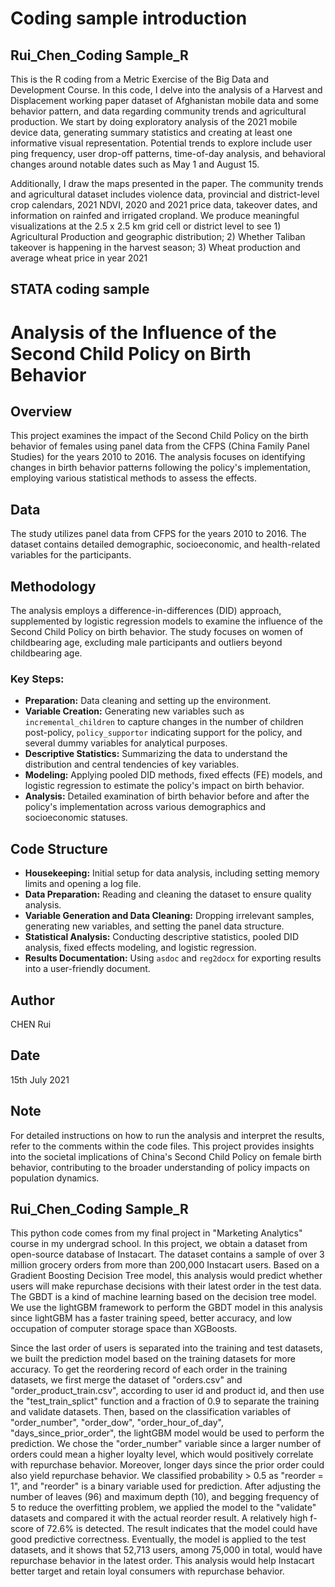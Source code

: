 # Coding sample introduction
## Rui_Chen_Coding Sample_R
This is the R coding from a Metric Exercise of the Big Data and Development Course. In this code, I delve into the analysis of a Harvest and Displacement working paper dataset of Afghanistan mobile data and some behavior pattern, and data regarding community trends and agricultural production. We start by doing exploratory analysis of the 2021 mobile device data, generating summary statistics and creating at least one informative visual representation. Potential trends to explore include user ping frequency, user drop-off patterns, time-of-day analysis, and behavioral changes around notable dates such as May 1 and August 15. 

Additionally, I draw the maps presented in the paper. The community trends and agricultural dataset includes violence data, provincial and district-level crop calendars, 2021 NDVI, 2020 and 2021 price data, takeover dates, and information on rainfed and irrigated cropland. We produce meaningful visualizations at the 2.5 x 2.5 km grid cell or district level to see 1) Agricultural Production and geographic distribution; 2) Whether Taliban takeover is happening in the harvest season; 3) Wheat production and average wheat price in year 2021

## STATA coding sample
# Analysis of the Influence of the Second Child Policy on Birth Behavior

## Overview

This project examines the impact of the Second Child Policy on the birth behavior of females using panel data from the CFPS (China Family Panel Studies) for the years 2010 to 2016. The analysis focuses on identifying changes in birth behavior patterns following the policy's implementation, employing various statistical methods to assess the effects.

## Data

The study utilizes panel data from CFPS for the years 2010 to 2016. The dataset contains detailed demographic, socioeconomic, and health-related variables for the participants.

## Methodology

The analysis employs a difference-in-differences (DID) approach, supplemented by logistic regression models to examine the influence of the Second Child Policy on birth behavior. The study focuses on women of childbearing age, excluding male participants and outliers beyond childbearing age.

### Key Steps:
- **Preparation:** Data cleaning and setting up the environment.
- **Variable Creation:** Generating new variables such as `incremental_children` to capture changes in the number of children post-policy, `policy_supportor` indicating support for the policy, and several dummy variables for analytical purposes.
- **Descriptive Statistics:** Summarizing the data to understand the distribution and central tendencies of key variables.
- **Modeling:** Applying pooled DID methods, fixed effects (FE) models, and logistic regression to estimate the policy's impact on birth behavior.
- **Analysis:** Detailed examination of birth behavior before and after the policy's implementation across various demographics and socioeconomic statuses.

## Code Structure

- **Housekeeping:** Initial setup for data analysis, including setting memory limits and opening a log file.
- **Data Preparation:** Reading and cleaning the dataset to ensure quality analysis.
- **Variable Generation and Data Cleaning:** Dropping irrelevant samples, generating new variables, and setting the panel data structure.
- **Statistical Analysis:** Conducting descriptive statistics, pooled DID analysis, fixed effects modeling, and logistic regression.
- **Results Documentation:** Using `asdoc` and `reg2docx` for exporting results into a user-friendly document.

## Author

CHEN Rui

## Date

15th July 2021

## Note

For detailed instructions on how to run the analysis and interpret the results, refer to the comments within the code files. This project provides insights into the societal implications of China's Second Child Policy on female birth behavior, contributing to the broader understanding of policy impacts on population dynamics.



## Rui_Chen_Coding Sample_R
This python code comes from my final project in "Marketing Analytics" course in my undergrad school. In this project, we obtain a dataset from open-source database of Instacart. The dataset contains a sample of over 3 million grocery orders from more than 200,000 Instacart users. Based on a Gradient Boosting Decision Tree model, this analysis would predict whether users will make repurchase decisions with their latest order in the test data. The GBDT is a kind of machine learning based on the decision tree model. We use the lightGBM framework to perform the GBDT model in this analysis since lightGBM has a faster training speed, better accuracy, and low occupation of computer storage space than XGBoosts. 

Since the last order of users is separated into the training and test datasets, we built the prediction model based on the training datasets for more accuracy. To get the reordering record of each order in the training datasets, we first merge the dataset of "orders.csv" and "order_product_train.csv", according to user id and product id, and then use the "test_train_splict" function and a fraction of 0.9 to separate the training and validate datasets. Then, based on the classification variables of "order_number", "order_dow", "order_hour_of_day", "days_since_prior_order", the lightGBM model would be used to perform the prediction. We chose the "order_number" variable since a larger number of orders could mean a higher loyalty level, which would positively correlate with repurchase behavior. Moreover, longer days since the prior order could also yield repurchase behavior. We classified probability > 0.5 as "reorder = 1", and "reorder" is a binary variable used for prediction. After adjusting the number of leaves (96) and maximum depth (10), and begging frequency of 5 to reduce the overfitting problem, we applied the model to the "validate" datasets and compared it with the actual reorder result. A relatively high f-score of 72.6% is detected. The result indicates that the model could have good predictive correctness. Eventually, the model is applied to the test datasets, and it shows that 52,713 users, among 75,000 in total, would have repurchase behavior in the latest order. This analysis would help Instacart better target and retain loyal consumers with repurchase behavior.

